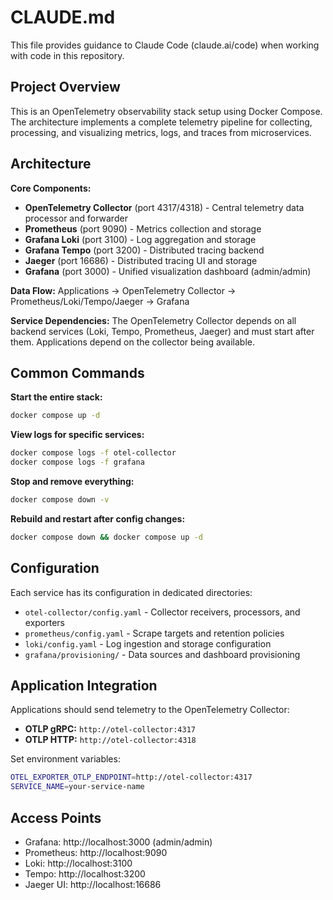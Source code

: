 # CLAUDE.md

This file provides guidance to Claude Code (claude.ai/code) when working with code in this repository.

## Project Overview

This is an OpenTelemetry observability stack setup using Docker Compose. The architecture implements a complete telemetry pipeline for collecting, processing, and visualizing metrics, logs, and traces from microservices.

## Architecture

**Core Components:**
- **OpenTelemetry Collector** (port 4317/4318) - Central telemetry data processor and forwarder
- **Prometheus** (port 9090) - Metrics collection and storage
- **Grafana Loki** (port 3100) - Log aggregation and storage
- **Grafana Tempo** (port 3200) - Distributed tracing backend
- **Jaeger** (port 16686) - Distributed tracing UI and storage
- **Grafana** (port 3000) - Unified visualization dashboard (admin/admin)

**Data Flow:**
Applications → OpenTelemetry Collector → Prometheus/Loki/Tempo/Jaeger → Grafana

**Service Dependencies:**
The OpenTelemetry Collector depends on all backend services (Loki, Tempo, Prometheus, Jaeger) and must start after them. Applications depend on the collector being available.

## Common Commands

**Start the entire stack:**
```bash
docker compose up -d
```

**View logs for specific services:**
```bash
docker compose logs -f otel-collector
docker compose logs -f grafana
```

**Stop and remove everything:**
```bash
docker compose down -v
```

**Rebuild and restart after config changes:**
```bash
docker compose down && docker compose up -d
```

## Configuration

Each service has its configuration in dedicated directories:
- `otel-collector/config.yaml` - Collector receivers, processors, and exporters
- `prometheus/config.yaml` - Scrape targets and retention policies
- `loki/config.yaml` - Log ingestion and storage configuration
- `grafana/provisioning/` - Data sources and dashboard provisioning

## Application Integration

Applications should send telemetry to the OpenTelemetry Collector:
- **OTLP gRPC:** `http://otel-collector:4317`
- **OTLP HTTP:** `http://otel-collector:4318`

Set environment variables:
```bash
OTEL_EXPORTER_OTLP_ENDPOINT=http://otel-collector:4317
SERVICE_NAME=your-service-name
```

## Access Points

- Grafana: http://localhost:3000 (admin/admin)
- Prometheus: http://localhost:9090
- Loki: http://localhost:3100
- Tempo: http://localhost:3200
- Jaeger UI: http://localhost:16686